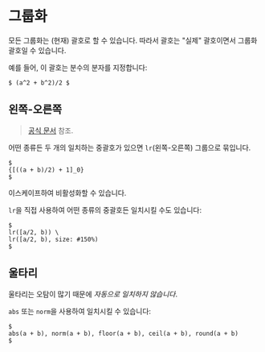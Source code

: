 # 그룹화

모든 그룹화는 (현재) 괄호로 할 수 있습니다.
따라서 괄호는 "실제" 괄호이면서 그룹화 괄호일 수 있습니다.

예를 들어, 이 괄호는 분수의 분자를 지정합니다:

```typ
$ (a^2 + b^2)/2 $
```

## 왼쪽-오른쪽
> [공식 문서](https://typst.app/docs/reference/math/lr) 참조.

어떤 종류든 두 개의 일치하는 중괄호가 있으면 `lr`(왼쪽-오른쪽) 그룹으로 묶입니다.

```typ
$
{[((a + b)/2) + 1]_0}
$
```

이스케이프하여 비활성화할 수 있습니다.

`lr`을 직접 사용하여 어떤 종류의 중괄호든 일치시킬 수도 있습니다:

```typ
$
lr([a/2, b)) \
lr([a/2, b), size: #150%)
$
```

## 울타리

울타리는 오탐이 많기 때문에 _자동으로 일치하지 않습니다_.

`abs` 또는 `norm`을 사용하여 일치시킬 수 있습니다:

```typ
$
abs(a + b), norm(a + b), floor(a + b), ceil(a + b), round(a + b)
$
```